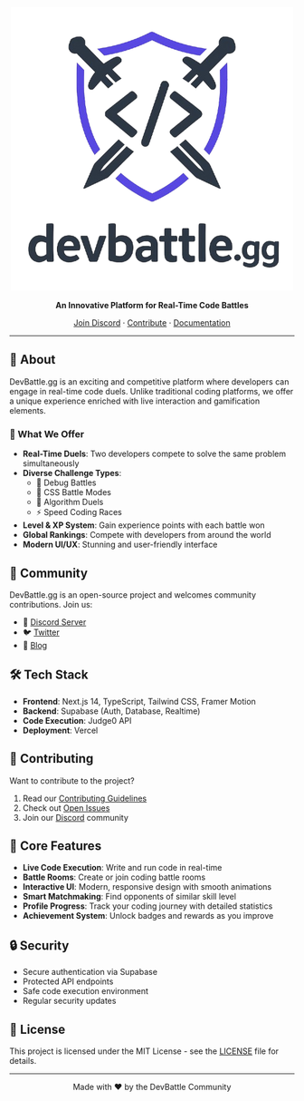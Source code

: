 <div align="center">

![DevBattle.gg Logo](/assets/logo.png)

**An Innovative Platform for Real-Time Code Battles**

[Join Discord](https://discord.gg/devbattle) · [Contribute](CONTRIBUTING.md) · [Documentation](docs/README.md)

</div>

---

## 🎯 About

DevBattle.gg is an exciting and competitive platform where developers can engage in real-time code duels. Unlike traditional coding platforms, we offer a unique experience enriched with live interaction and gamification elements.

### 🌟 What We Offer

- **Real-Time Duels**: Two developers compete to solve the same problem simultaneously
- **Diverse Challenge Types**:
  - 🐛 Debug Battles
  - 🎨 CSS Battle Modes
  - 🧮 Algorithm Duels
  - ⚡ Speed Coding Races
- **Level & XP System**: Gain experience points with each battle won
- **Global Rankings**: Compete with developers from around the world
- **Modern UI/UX**: Stunning and user-friendly interface

## 🚀 Community

DevBattle.gg is an open-source project and welcomes community contributions. Join us:

- 💬 [Discord Server](https://discord.gg/devbattle)
- 🐦 [Twitter](https://twitter.com/devbattlegg)
- 📝 [Blog](https://devbattle.gg/blog)

## 🛠️ Tech Stack

- **Frontend**: Next.js 14, TypeScript, Tailwind CSS, Framer Motion
- **Backend**: Supabase (Auth, Database, Realtime)
- **Code Execution**: Judge0 API
- **Deployment**: Vercel

## 🤝 Contributing

Want to contribute to the project?

1. Read our [Contributing Guidelines](CONTRIBUTING.md)
2. Check out [Open Issues](https://github.com/devbattle/devbattle.gg/issues)
3. Join our [Discord](https://discord.gg/devbattle) community

## 🌟 Core Features

- **Live Code Execution**: Write and run code in real-time
- **Battle Rooms**: Create or join coding battle rooms
- **Interactive UI**: Modern, responsive design with smooth animations
- **Smart Matchmaking**: Find opponents of similar skill level
- **Profile Progress**: Track your coding journey with detailed statistics
- **Achievement System**: Unlock badges and rewards as you improve

## 🔒 Security

- Secure authentication via Supabase
- Protected API endpoints
- Safe code execution environment
- Regular security updates

## 📜 License

This project is licensed under the MIT License - see the [LICENSE](LICENSE) file for details.

---

<div align="center">
Made with ❤️ by the DevBattle Community
</div>

